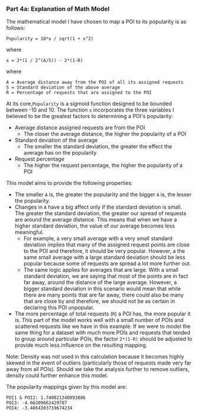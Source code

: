 ### Part 4a: Explanation of Math Model
The mathematical model I have chosen to map a POI to its popularity is as follows:

`Popularity = 10*x / sqrt(1 + x^2)`

where

`x = 2*(1 / 2^(A/S)) - 2*(1-R)`

where
```
A = Average distance away from the POI of all its assigned requests
S = Standard deviation of the above average
R = Percentage of requests that are assigned to the POI
```
At its core,`Popularity` is a sigmoid function designed to be bounded between -10 and 10.
The function `x` incorporates the three variables I believed to be the greatest factors
to determining a POI's popularity:
* Average distance assigned requests are from the POI
    * The closer the average distance, the higher the popularity of a POI
* Standard deviation of the average
    * The smaller the standard deviation, the greater the effect the average has on the
    popularity
* Request percentage
    * The higher the request percentage, the higher the popularity of a POI
    
This model aims to provide the following properties:
* The smaller `A` is, the greater the popularity and the bigger `A` is, the lesser the
popularity.
* Changes in `A` have a big affect only if the standard deviation is small. The greater
the standard deviation, the greater our spread of requests are around the average distance.
This means that when we have a higher standard deviation, the value of our average becomes
less meaningful.
    * For example, a very small average with a very small standard deviation implies that
    many of the assigned request points are close to the POI and therefore, it should
    be very popular. However, a the same small average with a large standard deviation
    should be less popular because some of requests are spread a lot more further out.
    * The same logic applies for averages that are large. With a small standard deviation,
    we are saying that most of the points are in fact far away, around the distance of the
    large average. However, a bigger standard deviation in this scenario would mean that while
    there are many points that are far away, there could also be many that are close by
    and therefore, we should not be as certain in declaring this POI unpopular.
* The more percentage of total requests (`R`) a POI has, the more popular it is. This part of 
the model works well with a small number of POIs and scattered requests like we have in
this example. If we were to model the same thing for a dataset with much more POIs and
requests that tended to group around particular POIs, the factor `2*(1-R)` should be
adjusted to provide much less influence on the resulting mapping.

Note: Density was not used in this calculation because it becomes highly skewed in the
event of outliers (particularly those of requests made very far away from all POIs).
Should we take the analysis further to remove outliers, density could further enhance 
this model.

The popularity mappings given by this model are:
```
POI1 & POI2: 1.740821340993886
POI3: -4.66309662429787
POI4: -3.4664303719674234
```